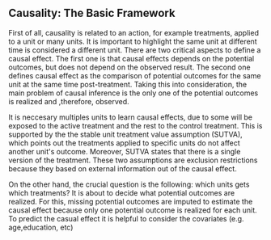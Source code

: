 ## Causality: The Basic Framework
First of all, causality is related to an action, for example treatments, applied to a unit or many units. It is important to highlight the same unit at different time is considered a different unit. There are two critical aspects to define a causal effect. The first one is that causal effects depends on the potential outcomes, but does not depend on the observed result. The second one defines causal effect as the comparison of potential outcomes for the same unit at the same time post-treatment. Taking this into consideration, the main problem of causal inference is the only one of the potential outcomes is realized and ,therefore, observed.

It is neccesary multiples units to learn causal effects, due to some will be exposed to the active treatment and the rest to the control treatment. This is supported by the the stable unit treatment value assumption (SUTVA), which points out the treatments applied to specific units do not affect another unit's outcome. Moreover, SUTVA states that there is a single version of the treatment. These two assumptions are exclusion restrictions because they based on external information out of the causal effect.

On the other hand, the crucial question is the following: which units gets which treatments? It is about to decide what potential outcomes are realized. For this, missing potential outcomes are imputed to estimate the causal effect because only one potential outcome is realized for each unit. To predict the casual effect it is helpful to consider the covariates (e.g. age,education, etc)
